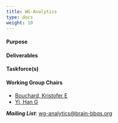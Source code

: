 ```yaml
---
title: WG-Analytics
type: docs
weight: 10
---
```


#### Purpose

#### Deliverables

#### Taskforce(s)

#### Working Group Chairs
- [Bouchard, Kristofer E](mailto:KEBouchard@lbl.gov)
- [Yi, Han G](mailto:Han.Yi@jhuapl.edu)

**_Mailing List_**: wg-analytics@brain-bbqs.org